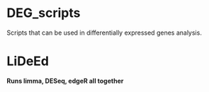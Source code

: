 # DEG_scripts
Scripts that can be used in differentially expressed genes analysis.

# LiDeEd
**Runs limma, DESeq, edgeR all together**
